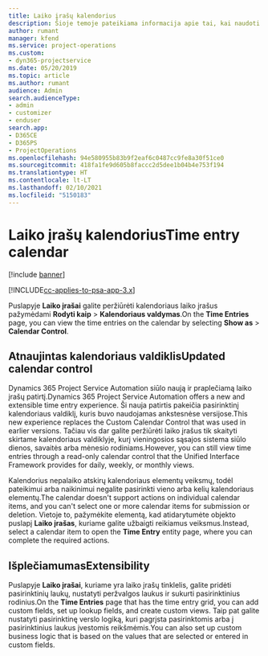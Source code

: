 ```yaml
---
title: Laiko įrašų kalendorius
description: Šioje temoje pateikiama informacija apie tai, kai naudoti laiko įrašų kalendorių.
author: rumant
manager: kfend
ms.service: project-operations
ms.custom:
- dyn365-projectservice
ms.date: 05/20/2019
ms.topic: article
ms.author: rumant
audience: Admin
search.audienceType:
- admin
- customizer
- enduser
search.app:
- D365CE
- D365PS
- ProjectOperations
ms.openlocfilehash: 94e580955b83b9f2eaf6c0487cc9fe8a30f51ce0
ms.sourcegitcommit: 418fa1fe9d605b8faccc2d5dee1b04b4e753f194
ms.translationtype: HT
ms.contentlocale: lt-LT
ms.lasthandoff: 02/10/2021
ms.locfileid: "5150183"
---
```

# <a name="time-entry-calendar"></a><span data-ttu-id="36109-103">Laiko įrašų kalendorius</span><span class="sxs-lookup"><span data-stu-id="36109-103">Time entry calendar</span></span>

[!include [banner](../includes/psa-now-project-operations.md)]

[!INCLUDE[cc-applies-to-psa-app-3.x](../includes/cc-applies-to-psa-app-3x.md)]

<span data-ttu-id="36109-104">Puslapyje **Laiko įrašai** galite peržiūrėti kalendoriaus laiko įrašus pažymėdami **Rodyti kaip** \> **Kalendoriaus valdymas**.</span><span class="sxs-lookup"><span data-stu-id="36109-104">On the **Time Entries** page, you can view the time entries on the calendar by selecting **Show as** \> **Calendar Control**.</span></span>

## <a name="updated-calendar-control"></a><span data-ttu-id="36109-105">Atnaujintas kalendoriaus valdiklis</span><span class="sxs-lookup"><span data-stu-id="36109-105">Updated calendar control</span></span>

<span data-ttu-id="36109-106">Dynamics 365 Project Service Automation siūlo naują ir praplečiamą laiko įrašų patirtį.</span><span class="sxs-lookup"><span data-stu-id="36109-106">Dynamics 365 Project Service Automation offers a new and extensible time entry experience.</span></span> <span data-ttu-id="36109-107">Ši nauja patirtis pakeičia pasirinktinį kalendoriaus valdiklį, kuris buvo naudojamas ankstesnėse versijose.</span><span class="sxs-lookup"><span data-stu-id="36109-107">This new experience replaces the Custom Calendar Control that was used in earlier versions.</span></span> <span data-ttu-id="36109-108">Tačiau vis dar galite peržiūrėti laiko įrašus tik skaityti skirtame kalendoriaus valdiklyje, kurį vieningosios sąsajos sistema siūlo dienos, savaitės arba mėnesio rodiniams.</span><span class="sxs-lookup"><span data-stu-id="36109-108">However, you can still view time entries through a read-only calendar control that the Unified Interface Framework provides for daily, weekly, or monthly views.</span></span>

<span data-ttu-id="36109-109">Kalendorius nepalaiko atskirų kalendoriaus elementų veiksmų, todėl pateikimui arba naikinimui negalite pasirinkti vieno arba kelių kalendoriaus elementų.</span><span class="sxs-lookup"><span data-stu-id="36109-109">The calendar doesn't support actions on individual calendar items, and you can't select one or more calendar items for submission or deletion.</span></span> <span data-ttu-id="36109-110">Vietoje to, pažymėkite elementą, kad atidarytumėte objekto puslapį **Laiko įrašas**, kuriame galite užbaigti reikiamus veiksmus.</span><span class="sxs-lookup"><span data-stu-id="36109-110">Instead, select a calendar item to open the **Time Entry** entity page, where you can complete the required actions.</span></span>

## <a name="extensibility"></a><span data-ttu-id="36109-111">Išplečiamumas</span><span class="sxs-lookup"><span data-stu-id="36109-111">Extensibility</span></span>

<span data-ttu-id="36109-112">Puslapyje **Laiko įrašai**, kuriame yra laiko įrašų tinklelis, galite pridėti pasirinktinių laukų, nustatyti peržvalgos laukus ir sukurti pasirinktinius rodinius.</span><span class="sxs-lookup"><span data-stu-id="36109-112">On the **Time Entries** page that has the time entry grid, you can add custom fields, set up lookup fields, and create custom views.</span></span> <span data-ttu-id="36109-113">Taip pat galite nustatyti pasirinktinę verslo logiką, kuri pagrįsta pasirinktomis arba į pasirinktinius laukus įvestomis reikšmėmis.</span><span class="sxs-lookup"><span data-stu-id="36109-113">You can also set up custom business logic that is based on the values that are selected or entered in custom fields.</span></span>
